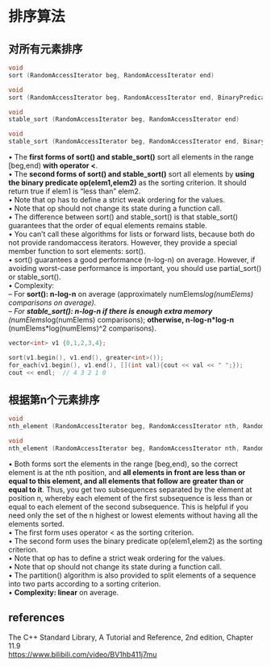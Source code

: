 # 排序算法  

## 对所有元素排序  

```cpp
void
sort (RandomAccessIterator beg, RandomAccessIterator end)

void
sort (RandomAccessIterator beg, RandomAccessIterator end, BinaryPredicate op)

void
stable_sort (RandomAccessIterator beg, RandomAccessIterator end)

void
stable_sort (RandomAccessIterator beg, RandomAccessIterator end, BinaryPredicate op)
```

• The **first forms of sort() and stable_sort()** sort all elements in the range [beg,end) **with operator <**.  
• The **second forms of sort() and stable_sort()** sort all elements by **using the binary predicate op(elem1,elem2)** as the sorting criterion. It should return true if elem1 is “less than” elem2.  
• Note that op has to define a strict weak ordering for the values.  
• Note that op should not change its state during a function call.  
• The difference between sort() and stable_sort() is that stable_sort() guarantees that the order of equal elements remains stable.  
• You can’t call these algorithms for lists or forward lists, because both do not provide randomaccess iterators. However, they provide a special member function to sort elements: sort().  
• sort() guarantees a good performance (n-log-n) on average. However, if avoiding worst-case performance is important, you should use partial_sort() or stable_sort().  
• Complexity:  
– For **sort(): n-log-n** on average (approximately numElems*log(numElems) comparisons on average).  
– For **stable_sort(): n-log-n if there is enough extra memory** (numElems*log(numElems) comparisons); **otherwise, n-log-n*log-n** (numElems\*log(numElems)^2 comparisons).  

```cpp
vector<int> v1 {0,1,2,3,4};

sort(v1.begin(), v1.end(), greater<int>());
for_each(v1.begin(), v1.end(), [](int val){cout << val << " ";});
cout << endl;  // 4 3 2 1 0
```

## 根据第n个元素排序  

```cpp
void
nth_element (RandomAccessIterator beg, RandomAccessIterator nth, RandomAccessIterator end)

void
nth_element (RandomAccessIterator beg, RandomAccessIterator nth, RandomAccessIterator end, BinaryPredicate op)
```

• Both forms sort the elements in the range [beg,end), so the correct element is at the nth position, and **all elements in front are less than or equal to this element, and all elements that follow are greater than or equal to it**. Thus, you get two subsequences separated by the element at position n, whereby each element of the first subsequence is less than or equal to each element of the second subsequence. This is helpful if you need only the set of the n highest or lowest elements without having all the elements sorted.  
• The first form uses operator < as the sorting criterion.  
• The second form uses the binary predicate op(elem1,elem2) as the sorting criterion.  
• Note that op has to define a strict weak ordering for the values.  
• Note that op should not change its state during a function call.  
• The partition() algorithm is also provided to split elements of a sequence into two parts according to a sorting criterion.  
• **Complexity: linear** on average.  

## references  

The C++ Standard Library, A Tutorial and Reference, 2nd edition, Chapter 11.9  
https://www.bilibili.com/video/BV1hb411j7mu  
